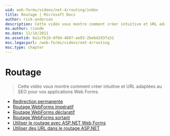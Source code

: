 ```yaml
---
uid: web-forms/videos/net-4/routing/index
title: Routage | Microsoft Docs
author: rick-anderson
description: Cette vidéo vous montre comment créer intuitive et URL adaptées au SEO pour vos applications Web Forms.
ms.author: riande
ms.date: 11/14/2011
ms.assetid: 8a1cfb18-df04-4607-ae93-2bebd2d3fa31
msc.legacyurl: /web-forms/videos/net-4/routing
msc.type: chapter
---
```

<a name="routing"></a>Routage
====================
> Cette vidéo vous montre comment créer intuitive et URL adaptées au SEO pour vos applications Web Forms.


- [Redirection permanente](aspnet-4-quick-hit-permanent-redirect.md)
- [Routage WebForms impératif](aspnet-4-quick-hit-imperative-webforms-routing.md)
- [Routage WebForms déclaratif](aspnet-4-quick-hit-declarative-webforms-routing.md)
- [Routage WebForms sortant](aspnet-4-quick-hit-outbound-webforms-routing.md)
- [Utiliser le routage avec ASP.NET Web Forms](how-do-i-use-routing-with-aspnet-web-forms.md)
- [Utiliser des URL dans le routage ASP.NET](how-do-i-work-with-urls-in-aspnet-routing.md)
